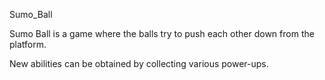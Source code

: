 Sumo_Ball

Sumo Ball is a game where the balls try to push each other down from the platform.

New abilities can be obtained by collecting various power-ups.
